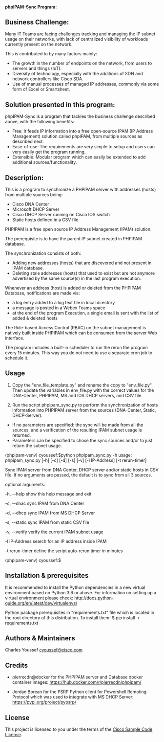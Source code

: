 #### phpIPAM-Sync Program:

## Business Challenge:

Many IT Teams are facing challenges tracking and managing the IP subnet usage on their networks, with lack of centralized visibility of workloads currently present on the network.

This is contributed to by many factors mainly:
- The growth in the number of endpoints on the network, from users to servers and things (IoT).
- Diversity of technology, especially with the additions of SDN and network controllers like Cisco SDA.
- Use of manual processes of managed IP addresses, commonly via some form of Excel or Smartsheet.

## Solution presented in this program:

phpIPAM-Sync is a program that tackles the business challenge described above, with the following benefits:

- Free: It feeds IP information into a free open-source IPAM (IP Address Management) solution called
phpIPAM, from multiple sources as described next.
- Ease-of-use: The requirements are very simple to setup and users can very easily get the program running.
- Extensible: Modular program which can easily be extended to add additional sources/functionality.

## Description:

This is a program to synchronize a PHPIPAM server with addresses (hosts) from multiple sources being:
- Cisco DNA Center
- Microsoft DHCP Server
- Cisco DHCP Server running on Cisco IOS switch
- Static hosts defined in a CSV file

PHPIPAM is a free open source IP Address Management (IPAM) solution.

The prerequisite is to have the parent IP subnet created in PHPIPAM database.

The synchronization consists of both:
- Adding new addresses (hosts) that are discovered and not present in IPAM database.
- Deleting stale addresses (hosts) that used to exist but are not anymore advertised
by the same source(s) in the last program execution.

Whenever an address (host) is added or deleted from the PHPIPAM Database, notifications are made via:
- a log entry added to a log text file in local directory
- a message is posted in a Webex Teams space
- at the end of the program Execution, a single email is sent with the list of added & deleted hosts

The Role-based Access Control (RBAC) on the subnet management is natively built
inside PHPIPAM which can be consumed from the server Web interface.

The program includes a built-in scheduler to run the rerun the program every 15 minutes.
This way you do not need to use a separate cron job to schedule it.

## Usage

1. Copy the "env_file_template.py" and rename the copy to "env_file.py". Then update the variables in env_file.py with the correct values for the DNA-Center, PHPIPAM, MS and IOS DHCP servers, and CSV file.

2. Run the script phpipam_sync.py to perform the synchronization of hosts information into PHPIPAM server from the sources (DNA-Center, Static, DHCP-Server):
- If no parameters are specified: the sync will be made from all the sources, and a verification of the resulting IPAM subnet usage is returned.
- Parameters can be specified to chose the sync sources and/or to just return the subnet usage.

(phpipam-venv) cyoussef:$python phpipam_sync.py -h
usage: phpipam_sync.py [-h] [-c] [-d] [-s] [-v] [-l IP-Address] [-t rerun-timer]

Sync IPAM server from DNA Center, DHCP server and/or static hosts in CSV file.
If no arguments are passed, the default is to sync from all 3 sources.

optional arguments:

  -h, --help     show this help message and exit

  -c, --dnac     sync IPAM from DNA Center

  -d, --dhcp     sync IPAM from MS DHCP Server

  -s, --static   sync IPAM from static CSV file

  -v, --verify   verify the current IPAM subnet usage

  -l IP-Address  search for an IP address inside IPAM

  -t rerun-timer  define the script auto-rerun timer in minutes

(phpipam-venv) cyoussef:$


## Installation & prerequisites

It is recommended to install the Python dependencies in a new virtual environment based on Python 3.6 or above. For information on setting up a virtual environment please check:
http://docs.python-guide.org/en/latest/dev/virtualenvs/

Python package prerequisites in "requirements.txt" file which is located in the root directory of this distribution. To install them:
$ pip install -r requirements.txt


## Authors & Maintainers

Charles Youssef <cyoussef@cisco.com>

## Credits

- pierrecdn@docker for the PHPIPAM server and Database docker container images:
https://hub.docker.com/r/pierrecdn/phpipam/

- Jordan Borean for the PSRP Python client for Powershell Remoting Protocol which was used to integrate with MS DHCP Server:
https://pypi.org/project/pypsrp/


## License

This project is licensed to you under the terms of the [Cisco Sample Code License](./LICENSE).
